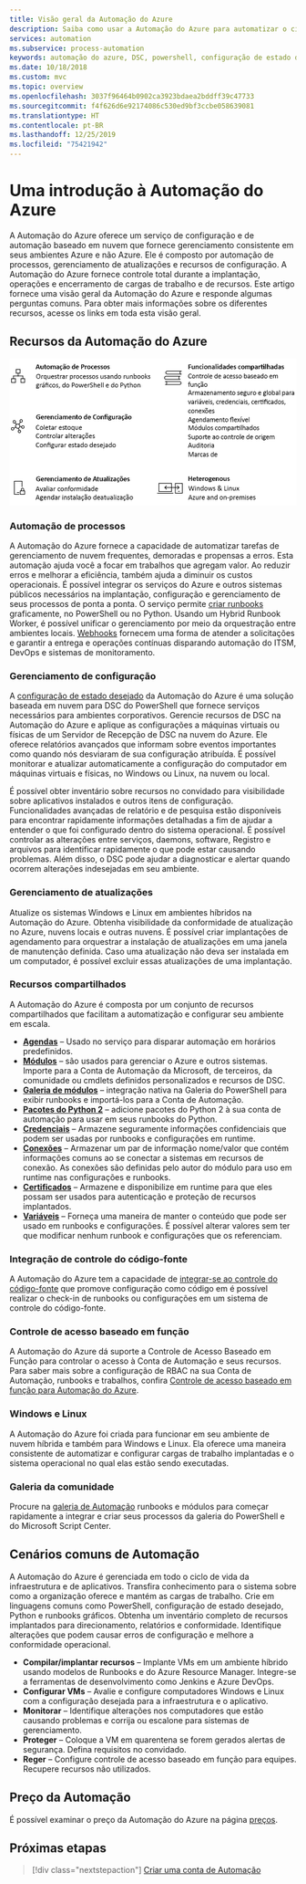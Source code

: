 ```yaml
---
title: Visão geral da Automação do Azure
description: Saiba como usar a Automação do Azure para automatizar o ciclo de vida de infraestrutura e de aplicativos.
services: automation
ms.subservice: process-automation
keywords: automação do azure, DSC, powershell, configuração de estado desejado, gerenciamento de atualizações, controle e alterações, inventário, runbooks, pyhon, gráfico
ms.date: 10/18/2018
ms.custom: mvc
ms.topic: overview
ms.openlocfilehash: 3037f96464b0902ca3923bdaea2bddff39c47733
ms.sourcegitcommit: f4f626d6e92174086c530ed9bf3ccbe058639081
ms.translationtype: HT
ms.contentlocale: pt-BR
ms.lasthandoff: 12/25/2019
ms.locfileid: "75421942"
---
```

# <a name="an-introduction-to-azure-automation"></a>Uma introdução à Automação do Azure

A Automação do Azure oferece um serviço de configuração e de automação baseado em nuvem que fornece gerenciamento consistente em seus ambientes Azure e não Azure. Ele é composto por automação de processos, gerenciamento de atualizações e recursos de configuração. A Automação do Azure fornece controle total durante a implantação, operações e encerramento de cargas de trabalho e de recursos.
Este artigo fornece uma visão geral da Automação do Azure e responde algumas perguntas comuns. Para obter mais informações sobre os diferentes recursos, acesse os links em toda esta visão geral.

## <a name="azure-automation-capabilities"></a>Recursos da Automação do Azure

![Recursos de visão geral de Automação](media/automation-overview/automation-overview.png)

### <a name="process-automation"></a>Automação de processos

A Automação do Azure fornece a capacidade de automatizar tarefas de gerenciamento de nuvem frequentes, demoradas e propensas a erros. Esta automação ajuda você a focar em trabalhos que agregam valor. Ao reduzir erros e melhorar a eficiência, também ajuda a diminuir os custos operacionais. É possível integrar os serviços do Azure e outros sistemas públicos necessários na implantação, configuração e gerenciamento de seus processos de ponta a ponta. O serviço permite [criar runbooks](automation-runbook-types.md) graficamente, no PowerShell ou no Python. Usando um Hybrid Runbook Worker, é possível unificar o gerenciamento por meio da orquestração entre ambientes locais. [Webhooks](automation-webhooks.md) fornecem uma forma de atender a solicitações e garantir a entrega e operações contínuas disparando automação do ITSM, DevOps e sistemas de monitoramento.

### <a name="configuration-management"></a>Gerenciamento de configuração

A [configuração de estado desejado](automation-dsc-overview.md) da Automação do Azure é uma solução baseada em nuvem para DSC do PowerShell que fornece serviços necessários para ambientes corporativos. Gerencie recursos de DSC na Automação do Azure e aplique as configurações a máquinas virtuais ou físicas de um Servidor de Recepção de DSC na nuvem do Azure. Ele oferece relatórios avançados que informam sobre eventos importantes como quando nós desviaram de sua configuração atribuída. É possível monitorar e atualizar automaticamente a configuração do computador em máquinas virtuais e físicas, no Windows ou Linux, na nuvem ou local.

É possível obter inventário sobre recursos no convidado para visibilidade sobre aplicativos instalados e outros itens de configuração. Funcionalidades avançadas de relatório e de pesquisa estão disponíveis para encontrar rapidamente informações detalhadas a fim de ajudar a entender o que foi configurado dentro do sistema operacional. É possível controlar as alterações entre serviços, daemons, software, Registro e arquivos para identificar rapidamente o que pode estar causando problemas. Além disso, o DSC pode ajudar a diagnosticar e alertar quando ocorrem alterações indesejadas em seu ambiente.

### <a name="update-management"></a>Gerenciamento de atualizações

Atualize os sistemas Windows e Linux em ambientes híbridos na Automação do Azure. Obtenha visibilidade da conformidade de atualização no Azure, nuvens locais e outras nuvens. É possível criar implantações de agendamento para orquestrar a instalação de atualizações em uma janela de manutenção definida. Caso uma atualização não deva ser instalada em um computador, é possível excluir essas atualizações de uma implantação.

### <a name="shared-resources"></a>Recursos compartilhados

A Automação do Azure é composta por um conjunto de recursos compartilhados que facilitam a automatização e configurar seu ambiente em escala.

* **[Agendas](automation-schedules.md)** – Usado no serviço para disparar automação em horários predefinidos.
* **[Módulos](automation-integration-modules.md)** – são usados para gerenciar o Azure e outros sistemas. Importe para a Conta de Automação da Microsoft, de terceiros, da comunidade ou cmdlets definidos personalizados e recursos de DSC.
* **[Galeria de módulos](automation-runbook-gallery.md)** – integração nativa na Galeria do PowerShell para exibir runbooks e importá-los para a Conta de Automação.
* **[Pacotes do Python 2](python-packages.md)** – adicione pacotes do Python 2 à sua conta de automação para usar em seus runbooks do Python.
* **[Credenciais](automation-credentials.md)** – Armazene seguramente informações confidenciais que podem ser usadas por runbooks e configurações em runtime.
* **[Conexões](automation-connections.md)** – Armazenar um par de informação nome/valor que contém informações comuns ao se conectar a sistemas em recursos de conexão. As conexões são definidas pelo autor do módulo para uso em runtime nas configurações e runbooks.
* **[Certificados](automation-certificates.md)** – Armazene e disponibilize em runtime para que eles possam ser usados para autenticação e proteção de recursos implantados.
* **[Variáveis](automation-variables.md)** – Forneça uma maneira de manter o conteúdo que pode ser usado em runbooks e configurações. É possível alterar valores sem ter que modificar nenhum runbook e configurações que os referenciam.

### <a name="source-control-integration"></a>Integração de controle do código-fonte

A Automação do Azure tem a capacidade de [integrar-se ao controle do código-fonte](source-control-integration.md) que promove configuração como código em é possível realizar o check-in de runbooks ou configurações em um sistema de controle do código-fonte.

### <a name="role-based-access-control"></a>Controle de acesso baseado em função

A Automação do Azure dá suporte a Controle de Acesso Baseado em Função para controlar o acesso à Conta de Automação e seus recursos. Para saber mais sobre a configuração de RBAC na sua Conta de Automação, runbooks e trabalhos, confira [Controle de acesso baseado em função para Automação do Azure](automation-role-based-access-control.md).

### <a name="windows-and-linux"></a>Windows e Linux

A Automação do Azure foi criada para funcionar em seu ambiente de nuvem híbrida e também para Windows e Linux. Ela oferece uma maneira consistente de automatizar e configurar cargas de trabalho implantadas e o sistema operacional no qual elas estão sendo executadas.

### <a name="community-gallery"></a>Galeria da comunidade

Procure na [galeria de Automação](automation-runbook-gallery.md) runbooks e módulos para começar rapidamente a integrar e criar seus processos da galeria do PowerShell e do Microsoft Script Center.

## <a name="common-scenarios-for-automation"></a>Cenários comuns de Automação

A Automação do Azure é gerenciada em todo o ciclo de vida da infraestrutura e de aplicativos. Transfira conhecimento para o sistema sobre como a organização oferece e mantém as cargas de trabalho. Crie em linguagens comuns como PowerShell, configuração de estado desejado, Python e runbooks gráficos. Obtenha um inventário completo de recursos implantados para direcionamento, relatórios e conformidade. Identifique alterações que podem causar erros de configuração e melhore a conformidade operacional.

* **Compilar/implantar recursos** – Implante VMs em um ambiente híbrido usando modelos de Runbooks e do Azure Resource Manager. Integre-se a ferramentas de desenvolvimento como Jenkins e Azure DevOps.
* **Configurar VMs** – Avalie e configure computadores Windows e Linux com a configuração desejada para a infraestrutura e o aplicativo.
* **Monitorar** – Identifique alterações nos computadores que estão causando problemas e corrija ou escalone para sistemas de gerenciamento.
* **Proteger** – Coloque a VM em quarentena se forem gerados alertas de segurança. Defina requisitos no convidado.
* **Reger** – Configure controle de acesso baseado em função para equipes. Recupere recursos não utilizados.

## <a name="pricing-for-automation"></a>Preço da Automação

É possível examinar o preço da Automação do Azure na página [preços](https://azure.microsoft.com/pricing/details/automation/).

## <a name="next-steps"></a>Próximas etapas

> [!div class="nextstepaction"]
> [Criar uma conta de Automação](automation-quickstart-create-account.md)

